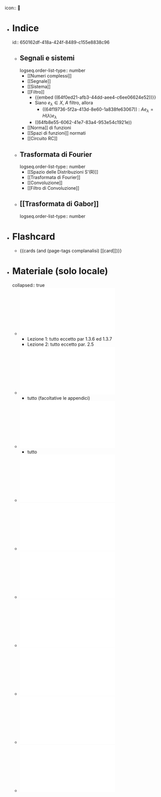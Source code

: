 icon:: 🎼

- # Indice
  id:: 650162df-418a-424f-8489-c155e8838c96
	- ## Segnali e sistemi
	  logseq.order-list-type:: number
		- [[Numeri complessi]]
		- [[Segnale]]
		- [[Sistema]]
		- [[Filtro]]
			- {{embed ((64f0ed21-afb3-44dd-aee4-c6ee06624e52))}}
			- Siano $e_\lambda \in X$, $A$ filtro, allora
				- ((64f19736-5f2a-413d-8e60-1a838fe63067)) : $Ae_\lambda = H(\lambda)e_\lambda$
			- ((64fb8e55-6062-41e7-83a4-953e54c1921e))
		- [[Norma]] di funzioni
		- [[Spazi di funzioni]] normati
		- [[Circuito RC]]
	- ## Trasformata di Fourier
	  logseq.order-list-type:: number
		- [[Spazio delle Distribuzioni S'(R)]]
		- [[Trasformata di Fourier]]
		- [[Convoluzione]]
		- [[Filtro di Convoluzione]]
	- ## [[Trasformata di Gabor]]
	  logseq.order-list-type:: number
- # Flashcard
	- {{cards (and (page-tags complanalisi) [[card]])}}
- # Materiale (solo locale)
  collapsed:: true
	- ![Gasquet-Witomski](../assets/gasquet-witomski_annotato.pdf)
		- Lezione 1: tutto eccetto par 1.3.6 ed 1.3.7
		- Lezione 2: tutto eccetto par. 2.5
	- ![Note su Trasformata di Fourier e Filtri di Segnali](../assets/trasf_fourier_filtri.pdf)
		- tutto (facoltative le appendici)
	- ![Trasformata di Gabor](../assets/trasf_gabor.pdf)
		- tutto
	- ![Numeri complessi - dispense](../assets/num_complessi_dispense.pdf)
	- ![Numeri complessi - appunti](../assets/num_complessi_appunti.pdf)
	- ![Appunti Filtro RC](../assets/Appunti220928.pdf)
	- ![Appunti Principio di Indeterminazione di Heisenberg](../assets/Appunti221011.pdf)
	- ![Appunti Filtri di Convoluzione Causali](../assets/Appunti221013.pdf)
	- ![Appunti Spazi Normati](../assets/AppuntiSpaziNormati.pdf)
	- ![Appunti](../assets/appunti.pdf)